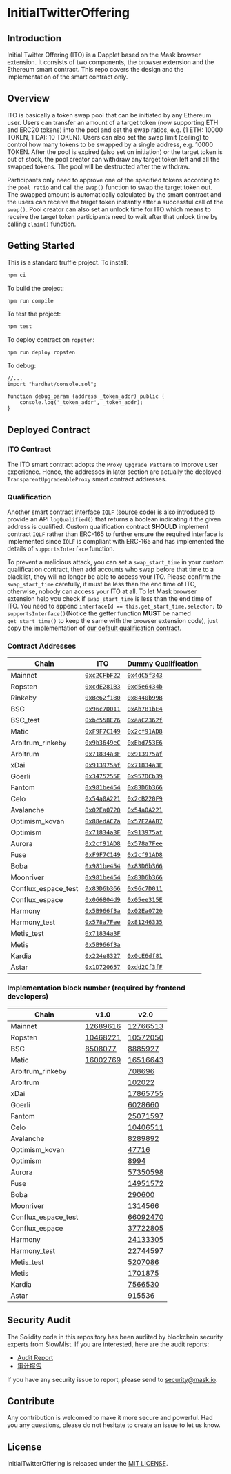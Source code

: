 # InitialTwitterOffering

## Introduction

Initial Twitter Offering (ITO) is a Dapplet based on the Mask browser extension. It consists of two components, the browser extension and the Ethereum smart contract. This repo covers the design and the implementation of the smart contract only.

## Overview

ITO is basically a token swap pool that can be initiated by any Ethereum user. Users can transfer an amount of a target token (now supporting ETH and ERC20 tokens) into the pool and set the swap ratios, e.g. {1 ETH: 10000 TOKEN, 1 DAI: 10 TOKEN}. Users can also set the swap limit (ceiling) to control how many tokens to be swapped by a single address, e.g. 10000 TOKEN. After the pool is expired (also set on initiation) or the target token is out of stock, the pool creator can withdraw any target token left and all the swapped tokens. The pool will be destructed after the withdraw.

Participants only need to approve one of the specified tokens according to the `pool ratio` and call the `swap()` function to swap the target token out. The swapped amount is automatically calculated by the smart contract and the users can receive the target token instantly after a successful call of the `swap()`. Pool creator can also set an unlock time for ITO which means to receive the target token participants need to wait after that unlock time by calling `claim()` function.

## Getting Started

This is a standard truffle project.
To install:

```bash
npm ci
```

To build the project:

```bash
npm run compile
```

To test the project:

```bash
npm test
```

To deploy contract on `ropsten`:

```bash
npm run deploy ropsten
```

To debug:

```solidity
//...
import "hardhat/console.sol";

function debug_param (address _token_addr) public {
    console.log('_token_addr', _token_addr);
}
```

## Deployed Contract

### ITO Contract

The ITO smart contract adopts the `Proxy Upgrade Pattern` to improve user experience. Hence, the addresses in later section are actually the deployed `TransparentUpgradeableProxy` smart contract addresses.

### Qualification

Another smart contract interface `IQLF` ([source code](https://github.com/DimensionDev/InitialTwitterOffering/blob/master/contracts/IQLF.sol)) is also introduced to provide an API `logQualified()` that returns a boolean indicating if the given address is qualified. Custom qualification contract **SHOULD** implement contract `IQLF` rather than ERC-165 to further ensure the required interface is implemented since `IQLF` is compliant with ERC-165 and has implemented the details of `supportsInterface` function.

To prevent a malicious attack, you can set a `swap_start_time` in your custom qualification contract, then add accounts who swap before that time to a blacklist, they will no longer be able to access your ITO. Please confirm the `swap_start_time` carefully, it must be less than the end time of ITO, otherwise, nobody can access your ITO at all. To let Mask browser extension help you check if `swap_start_time` is less than the end time of ITO. You need to append `interfaceId == this.get_start_time.selector;` to `supportsInterface()`(Notice the getter function **MUST** be named `get_start_time()` to keep the same with the browser extension code), just copy the implementation of [our default qualification contract](https://github.com/DimensionDev/InitialTwitterOffering/blob/master/contracts/qualification.sol).

### Contract Addresses

<!-- begin address -->

| Chain               | ITO                                     | Dummy Qualification                     |
| ------------------- | --------------------------------------- | --------------------------------------- |
| Mainnet             | [`0xc2CFbF22`][ito-mainnet]             | [`0x4dC5f343`][qlf-mainnet]             |
| Ropsten             | [`0xcdE281B3`][ito-ropsten]             | [`0xd5e6434b`][qlf-ropsten]             |
| Rinkeby             | [`0xBe62f180`][ito-rinkeby]             | [`0x8440b99B`][qlf-rinkeby]             |
| BSC                 | [`0x96c7D011`][ito-bsc]                 | [`0xAb7B1bE4`][qlf-bsc]                 |
| BSC_test            | [`0xbc558E76`][ito-bsc_test]            | [`0xaaC2362f`][qlf-bsc_test]            |
| Matic               | [`0xF9F7C149`][ito-matic]               | [`0x2cf91AD8`][qlf-matic]               |
| Arbitrum_rinkeby    | [`0x9b3649eC`][ito-arbitrum_rinkeby]    | [`0xEbd753E6`][qlf-arbitrum_rinkeby]    |
| Arbitrum            | [`0x71834a3F`][ito-arbitrum]            | [`0x913975af`][qlf-arbitrum]            |
| xDai                | [`0x913975af`][ito-xdai]                | [`0x71834a3F`][qlf-xdai]                |
| Goerli              | [`0x3475255F`][ito-goerli]              | [`0x957DCb39`][qlf-goerli]              |
| Fantom              | [`0x981be454`][ito-fantom]              | [`0x83D6b366`][qlf-fantom]              |
| Celo                | [`0x54a0A221`][ito-celo]                | [`0x2cB220F9`][qlf-celo]                |
| Avalanche           | [`0x02Ea0720`][ito-avalanche]           | [`0x54a0A221`][qlf-avalanche]           |
| Optimism_kovan      | [`0x88edAC7a`][ito-optimism_kovan]      | [`0x57E2AAB7`][qlf-optimism_kovan]      |
| Optimism            | [`0x71834a3F`][ito-optimism]            | [`0x913975af`][qlf-optimism]            |
| Aurora              | [`0x2cf91AD8`][ito-aurora]              | [`0x578a7Fee`][qlf-aurora]              |
| Fuse                | [`0xF9F7C149`][ito-fuse]                | [`0x2cf91AD8`][qlf-fuse]                |
| Boba                | [`0x981be454`][ito-boba]                | [`0x83D6b366`][qlf-boba]                |
| Moonriver           | [`0x981be454`][ito-moonriver]           | [`0x83D6b366`][qlf-moonriver]           |
| Conflux_espace_test | [`0x83D6b366`][ito-conflux_espace_test] | [`0x96c7D011`][qlf-conflux_espace_test] |
| Conflux_espace      | [`0x066804d9`][ito-conflux_espace]      | [`0x05ee315E`][qlf-conflux_espace]      |
| Harmony             | [`0x5B966f3a`][ito-harmony]             | [`0x02Ea0720`][qlf-harmony]             |
| Harmony_test        | [`0x578a7Fee`][ito-harmony_test]        | [`0x81246335`][qlf-harmony_test]        |
| Metis_test          | [`0x71834a3F`][ito-metis_test]          |                                         |
| Metis               | [`0x5B966f3a`][ito-metis]               |                                         |
| Kardia              | [`0x224e8327`][ito-kardia]              | [`0x0cE6df81`][qlf-kardia]              |
| Astar               | [`0x1D720657`][ito-astar]               | [`0xdd2Cf3fF`][qlf-astar]               |

[ito-mainnet]: https://etherscan.io/address/0xc2CFbF22d6Dc87D0eE18d38d73733524c109Ff46
[ito-ropsten]: https://ropsten.etherscan.io/address/0xcdE281B32b629f2e89E5953B674E1E507e6dabcF
[ito-rinkeby]: https://rinkeby.etherscan.io/address/0xBe62f1805C43559cC62f9326103354080588B158
[ito-bsc]: https://bscscan.com/address/0x96c7D011cdFD467f551605f0f5Fce279F86F4186
[ito-bsc_test]: https://testnet.bscscan.com/address/0xbc558E7683F79FAAE236c1083671396cbB2Ac242
[ito-matic]: https://polygonscan.com/address/0xF9F7C1496c21bC0180f4B64daBE0754ebFc8A8c0
[ito-arbitrum_rinkeby]: https://rinkeby-explorer.arbitrum.io/address/0x9b3649eC8C9f68484acC76D437B145a4e58Bf2A2
[ito-arbitrum]: https://explorer.arbitrum.io/address/0x71834a3FDeA3E70F14a93ED85c6be70925D0CAd9
[ito-xdai]: https://blockscout.com/xdai/mainnet/address/0x913975af2Bb8a6Be4100D7dc5e9765B77F6A5d6c
[ito-goerli]: https://goerli.etherscan.io/address/0x3475255Fa26434B680DAe20D6469222C135f33Ea
[ito-fantom]: https://ftmscan.com/address/0x981be454a930479d92C91a0092D204b64845A5D6
[ito-celo]: https://explorer.celo.org/address/0x54a0A221C25Fc0a347EC929cFC5db0be17fA2a2B
[ito-avalanche]: https://snowtrace.io/address/0x02Ea0720254F7fa4eca7d09A1b9C783F1020EbEF
[ito-optimism_kovan]: https://kovan-optimistic.etherscan.io/address/0x88edAC7aEDEeAfaD15439010B0bdC0D067763571
[ito-optimism]: https://optimistic.etherscan.io/address/0x71834a3FDeA3E70F14a93ED85c6be70925D0CAd9
[ito-aurora]: https://explorer.mainnet.aurora.dev/address/0x2cf91AD8C175305EBe6970Bd8f81231585EFbd77
[ito-fuse]: https://explorer.fuse.io/address/0xF9F7C1496c21bC0180f4B64daBE0754ebFc8A8c0
[ito-boba]: https://blockexplorer.boba.network/address/0x981be454a930479d92C91a0092D204b64845A5D6
[ito-moonriver]: https://moonriver.moonscan.io/address/0x981be454a930479d92C91a0092D204b64845A5D6
[ito-conflux_espace_test]: https://evmtestnet.confluxscan.io/address/0x83D6b366f21e413f214EB077D5378478e71a5eD2
[ito-conflux_espace]: https://evm.confluxscan.io/address/0x066804d9123bf2609ed4a4a40b1177a9c5a9ed51
[ito-harmony]: https://explorer.harmony.one/address/0x5B966f3a32Db9C180843bCb40267A66b73E4f022
[ito-harmony_test]: https://explorer.pops.one/address/0x578a7Fee5f0D8CEc7d00578Bf37374C5b95C4b98
[ito-metis_test]: https://stardust-explorer.metis.io/address/0x71834a3FDeA3E70F14a93ED85c6be70925D0CAd9
[ito-metis]: https://andromeda-explorer.metis.io/address/0x5B966f3a32Db9C180843bCb40267A66b73E4f022
[ito-kardia]: https://explorer.kardiachain.io/address/0x224e8327182a85e511A08C63C4341efB0460f36e
[ito-astar]: https://blockscout.com/astar/address/0x1D720657e6B11F468BACE2d513b10C8CbfF247Cd
[qlf-mainnet]: https://etherscan.io/address/0x4dC5f343Fe57E4fbDA1B454d125D396A3181272c
[qlf-ropsten]: https://ropsten.etherscan.io/address/0xd5e6434bde165062b3d9572DEFd6393c7B3E2902
[qlf-rinkeby]: https://rinkeby.etherscan.io/address/0x8440b99B1Df5D4B61957c8Ce0a199487Be3De270
[qlf-bsc]: https://bscscan.com/address/0xAb7B1bE4233A04e5C43a810E75657ECED8E5463B
[qlf-bsc_test]: https://testnet.bscscan.com/address/0xaaC2362f2DC523E9B37B1EE2eA57110e1Bd63F59
[qlf-matic]: https://polygonscan.com/address/0x2cf91AD8C175305EBe6970Bd8f81231585EFbd77
[qlf-arbitrum_rinkeby]: https://rinkeby-explorer.arbitrum.io/address/0xEbd753E66649C824241E63894301BA8Db5DBF5Bb
[qlf-arbitrum]: https://explorer.arbitrum.io/address/0x913975af2Bb8a6Be4100D7dc5e9765B77F6A5d6c
[qlf-xdai]: https://blockscout.com/xdai/mainnet/address/0x71834a3FDeA3E70F14a93ED85c6be70925D0CAd9
[qlf-goerli]: https://goerli.etherscan.io/address/0x957DCb3918E33dD80bd3db193ACb2A90812fE615
[qlf-fantom]: https://ftmscan.com/address/0x83D6b366f21e413f214EB077D5378478e71a5eD2
[qlf-celo]: https://explorer.celo.org/address/0x2cB220F925E603A04BEE05F210252120deBA29d7
[qlf-avalanche]: https://snowtrace.io/address/0x54a0A221C25Fc0a347EC929cFC5db0be17fA2a2B
[qlf-optimism_kovan]: https://kovan-optimistic.etherscan.io/address/0x57E2AAB712E9c61CA55A6402223DbEe3d4eE09aa
[qlf-optimism]: https://optimistic.etherscan.io/address/0x913975af2Bb8a6Be4100D7dc5e9765B77F6A5d6c
[qlf-aurora]: https://explorer.mainnet.aurora.dev/address/0x578a7Fee5f0D8CEc7d00578Bf37374C5b95C4b98
[qlf-fuse]: https://explorer.fuse.io/address/0x2cf91AD8C175305EBe6970Bd8f81231585EFbd77
[qlf-boba]: https://blockexplorer.boba.network/address/0x83D6b366f21e413f214EB077D5378478e71a5eD2
[qlf-moonriver]: https://moonriver.moonscan.io/address/0x83D6b366f21e413f214EB077D5378478e71a5eD2
[qlf-conflux_espace_test]: https://evmtestnet.confluxscan.io/address/0x96c7D011cdFD467f551605f0f5Fce279F86F4186
[qlf-conflux_espace]: https://evm.confluxscan.io/address/0x05ee315E407C21a594f807D61d6CC11306D1F149
[qlf-harmony]: https://explorer.harmony.one/address/0x02Ea0720254F7fa4eca7d09A1b9C783F1020EbEF
[qlf-harmony_test]: https://explorer.pops.one/address/0x812463356F58fc8194645A1838ee6C52D8ca2D26
[qlf-kardia]: https://explorer.kardiachain.io/address/0x0cE6df8171AD4B23fe162FFA01DEC8595ED1f7cc
[qlf-astar]: https://blockscout.com/astar/address/0xdd2Cf3fF67769d49613587CcE8A452D3b58AfC33

<!-- end address -->

### Implementation block number (required by frontend developers)

<!-- begin block -->

| Chain               | v1.0                   | v2.0                               |
| ------------------- | ---------------------- | ---------------------------------- |
| Mainnet             | [12689616][v1-mainnet] | [12766513][v2-mainnet]             |
| Ropsten             | [10468221][v1-ropsten] | [10572050][v2-ropsten]             |
| BSC                 | [8508077][v1-bsc]      | [8885927][v2-bsc]                  |
| Matic               | [16002769][v1-matic]   | [16516643][v2-matic]               |
| Arbitrum_rinkeby    |                        | [708696][v2-arbitrum_rinkeby]      |
| Arbitrum            |                        | [102022][v2-arbitrum]              |
| xDai                |                        | [17865755][v2-xdai]                |
| Goerli              |                        | [6028660][v2-goerli]               |
| Fantom              |                        | [25071597][v2-fantom]              |
| Celo                |                        | [10406511][v2-celo]                |
| Avalanche           |                        | [8289892][v2-avalanche]            |
| Optimism_kovan      |                        | [47716][v2-optimism_kovan]         |
| Optimism            |                        | [8994][v2-optimism]                |
| Aurora              |                        | [57350598][v2-aurora]              |
| Fuse                |                        | [14951572][v2-fuse]                |
| Boba                |                        | [290600][v2-boba]                  |
| Moonriver           |                        | [1314566][v2-moonriver]            |
| Conflux_espace_test |                        | [66092470][v2-conflux_espace_test] |
| Conflux_espace      |                        | [37722805][v2-conflux_espace]      |
| Harmony             |                        | [24133305][v2-harmony]             |
| Harmony_test        |                        | [22744597][v2-harmony_test]        |
| Metis_test          |                        | [5207086][v2-metis_test]           |
| Metis               |                        | [1701875][v2-metis]                |
| Kardia              |                        | [7566530][v2-kardia]               |
| Astar               |                        | [915536][v2-astar]                 |

[v1-mainnet]: https://etherscan.io/block/12689616
[v2-mainnet]: https://etherscan.io/block/12766513
[v1-ropsten]: https://ropsten.etherscan.io/block/10468221
[v2-ropsten]: https://ropsten.etherscan.io/block/10572050
[v1-bsc]: https://bscscan.com/block/8508077
[v2-bsc]: https://bscscan.com/block/8885927
[v1-matic]: https://polygonscan.com/block/16002769
[v2-matic]: https://polygonscan.com/block/16516643
[v2-arbitrum_rinkeby]: https://rinkeby-explorer.arbitrum.io/block/708696
[v2-arbitrum]: https://explorer.arbitrum.io/block/102022
[v2-xdai]: https://blockscout.com/xdai/mainnet/blocks/17865755
[v2-goerli]: https://goerli.etherscan.io/block/6028660
[v2-fantom]: https://ftmscan.com/block/25071597
[v2-celo]: https://explorer.celo.org/block/10406511
[v2-avalanche]: https://snowtrace.io/block/8289892
[v2-optimism_kovan]: https://kovan-optimistic.etherscan.io/batch/47716
[v2-optimism]: https://optimistic.etherscan.io/batch/8994
[v2-aurora]: https://explorer.mainnet.aurora.dev/block/57350598
[v2-fuse]: https://explorer.fuse.io/block/14951572
[v2-boba]: https://blockexplorer.boba.network/blocks/290600
[v2-moonriver]: https://moonriver.moonscan.io/block/1314566
[v2-conflux_espace_test]: https://evmtestnet.confluxscan.io/block/66092470
[v2-conflux_espace]: https://evm.confluxscan.io/block/37722805
[v2-harmony]: https://explorer.harmony.one/block/24133305
[v2-harmony_test]: https://explorer.pops.one/block/22744597
[v2-metis_test]: https://stardust-explorer.metis.io/block/5207086
[v2-metis]: https://andromeda-explorer.metis.io/block/1701875
[v2-kardia]: https://explorer.kardiachain.io/block/7566530
[v2-astar]: https://blockscout.com/astar/block/915536

<!-- end block -->

## Security Audit

The Solidity code in this repository has been audited by blockchain security experts from SlowMist. If you are interested, here are the audit reports:

- [Audit Report](audits/SlowMist_Audit_Report_English.pdf)
- [审计报告](audits/SlowMist_Audit_Report_Chinese.pdf)

If you have any security issue to report, please send to <security@mask.io>.

## Contribute

Any contribution is welcomed to make it more secure and powerful. Had you any questions, please do not hesitate to create an issue to let us know.

## License

InitialTwitterOffering is released under the [MIT LICENSE](LICENSE).
